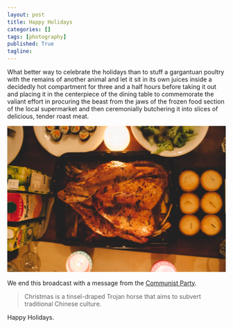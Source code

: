 ```yaml
---
layout: post
title: Happy Holidays
categories: []
tags: [photography]
published: True
tagline: 
---
```


What better way to celebrate the holidays than to stuff a gargantuan poultry with the remains of another animal and let it sit in its own juices inside a decidedly hot compartment for three and a half hours before taking it out and placing it in the centerpiece of the dining table to commemorate the valiant effort in procuring the beast from the jaws of the frozen food section of the local supermarket and then ceremonially butchering it into slices of delicious, tender roast meat.

![](/img/IMG_8896.jpg)

We end this broadcast with a message from the [Communist Party](http://sinosphere.blogs.nytimes.com/2014/12/25/atheist-china-cracks-down-on-a-force-of-the-west-christmas/).

> Christmas is a tinsel-draped Trojan horse that aims to subvert traditional Chinese culture.

Happy Holidays.